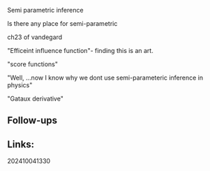 Semi parametric inference 

Is there any place for semi-parametric 

ch23 of vandegard 

"Efficeint influence function"- finding this is an art.

"score functions"

"Well, ...now I know why we dont use semi-parameteric inference in physics"

"Gataux derivative"
## Follow-ups


## Links: 



202410041330
